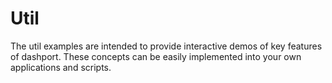 # Util

The util examples are intended to provide interactive demos of key features of dashport. These concepts can be easily implemented into your own applications and scripts.
